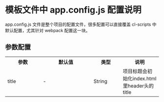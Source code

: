 # 模板文件中 app.config.js 配置说明

app.config.js 文件是整个项目的配置文件，很多配置可以直接覆盖 cl-scripts 中默认配置，尤其针对 webpack 配置这一块。

## 参数配置

<table>
<tr>
<th width="100">参数</th>
<th width="150">默认值</th>
<th width="80">类型</th>
<th >说明</th>
</tr>
<tr>
<td >title</th>
<td >-</th>
<td >String</th>
<td >项目标题会初始化index.html里header头的title</th>
</tr>
</table>
